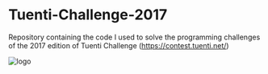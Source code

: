 # Tuenti-Challenge-2017
Repository containing the code I used to solve the programming challenges of the 2017 edition of Tuenti Challenge (https://contest.tuenti.net/) 

![logo](http://corporate.tuenti.com/cdn/farfuture/-q1dDrtAXZBw8SjTsM9lcLsu8K-BMqWeNR_UoPiW3I4/md5%3Aa33cdb1c4372100942775c1639826e17/files/Tuenti/tuenti_chall_blog.png)
